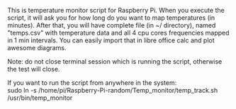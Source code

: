 This is temperature monitor script for Raspberry Pi.
When you execute the script, it will ask you for how long do you want to map temperatures (in minutes).
After that, you will have complete file (in ~/ directory), named "temps.csv" with temperature data and all 4 cpu cores frequencies mapped in 1 min intervals.
You can easily import that in libre office calc and plot awesome diagrams.

Note: do not close terminal session which is running the script, otherwise the test will close.

If you want to run the script from anywhere in the system:<br>
sudo ln -s /home/pi/Raspberry-Pi-random/Temp_monitor/temp_track.sh /usr/bin/temp_monitor
